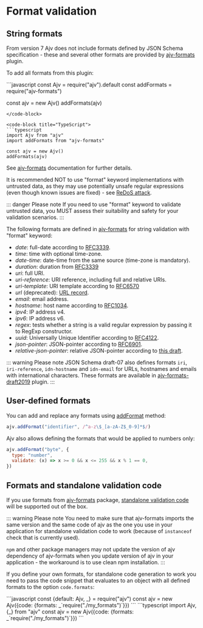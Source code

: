# Format validation

## String formats

From version 7 Ajv does not include formats defined by JSON Schema specification - these and several other formats are
provided by [ajv-formats](https://github.com/ajv-validator/ajv-formats) plugin.

To add all formats from this plugin:

<code-group>
<code-block title="JavaScript">
```javascript
const Ajv = require("ajv").default
const addFormats = require("ajv-formats")

const ajv = new Ajv()
addFormats(ajv)

```
</code-block>

<code-block title="TypeScript">
```typescript
import Ajv from "ajv"
import addFormats from "ajv-formats"

const ajv = new Ajv()
addFormats(ajv)
```

</code-block>
</code-group>

See [ajv-formats](https://github.com/ajv-validator/ajv-formats) documentation for further details.

It is recommended NOT to use "format" keyword implementations with untrusted data, as they may use potentially unsafe
regular expressions (even though known issues are fixed) - see [ReDoS attack](./security.md#redos-attack).

::: danger Please note If you need to use "format" keyword to validate untrusted data, you MUST assess their suitability
and safety for your validation scenarios.
:::

The following formats are defined in [ajv-formats](https://github.com/ajv-validator/ajv-formats) for string validation
with "format" keyword:

- _date_: full-date according to [RFC3339](http://tools.ietf.org/html/rfc3339#section-5.6).
- _time_: time with optional time-zone.
- _date-time_: date-time from the same source (time-zone is mandatory).
- _duration_: duration from [RFC3339](https://tools.ietf.org/html/rfc3339#appendix-A)
- _uri_: full URI.
- _uri-reference_: URI reference, including full and relative URIs.
- _uri-template_: URI template according to [RFC6570](https://datatracker.ietf.org/doc/rfc6570/)
- _url_ (deprecated): [URL record](https://url.spec.whatwg.org/#concept-url).
- _email_: email address.
- _hostname_: host name according to [RFC1034](http://tools.ietf.org/html/rfc1034#section-3.5).
- _ipv4_: IP address v4.
- _ipv6_: IP address v6.
- _regex_: tests whether a string is a valid regular expression by passing it to RegExp constructor.
- _uuid_: Universally Unique Identifier according to [RFC4122](https://datatracker.ietf.org/doc/rfc4122/).
- _json-pointer_: JSON-pointer according to [RFC6901](https://datatracker.ietf.org/doc/rfc6901/).
- _relative-json-pointer_: relative JSON-pointer according
  to [this draft](http://tools.ietf.org/html/draft-luff-relative-json-pointer-00).

::: warning Please note JSON Schema draft-07 also defines formats `iri`, `iri-reference`, `idn-hostname` and `idn-email`
for URLs, hostnames and emails with international characters. These formats are available
in [ajv-formats-draft2019](https://github.com/luzlab/ajv-formats-draft2019) plugin.
:::

## User-defined formats

You can add and replace any formats using [addFormat](./api.md#api-addformat) method:

```javascript
ajv.addFormat("identifier", /^a-z\$_[a-zA-Z$_0-9]*$/)
```

Ajv also allows defining the formats that would be applied to numbers only:

```javascript
ajv.addFormat("byte", {
  type: "number",
  validate: (x) => x >= 0 && x <= 255 && x % 1 == 0,
})
```

## Formats and standalone validation code

If you use formats from [ajv-formats](https://github.com/ajv-validator/ajv-formats)
package, [standalone validation code](../standalone) will be supported out of the box.

::: warning Please note You need to make sure that ajv-formats imports the same version and the same code of ajv as the
one you use in your application for standalone validation code to work (because of `instanceof` check that is currently
used).

`npm` and other package managers may not update the version of ajv dependency of ajv-formats when you update version of
ajv in your application - the workaround is to use clean npm installation.
:::

If you define your own formats, for standalone code generation to work you need to pass the code snippet that evaluates
to an object with all defined formats to the option `code.formats`:

<code-group>
<code-block title="JavaScript">
```javascript
const {default: Ajv, _} = require("ajv")
const ajv = new Ajv({code: {formats: _`require("./my_formats")`}})
```
</code-block>

<code-block title="TypeScript">
```typescript
import Ajv, {_} from "ajv"
const ajv = new Ajv({code: {formats: _`require("./my_formats")`}})
```
</code-block>
</code-group>
